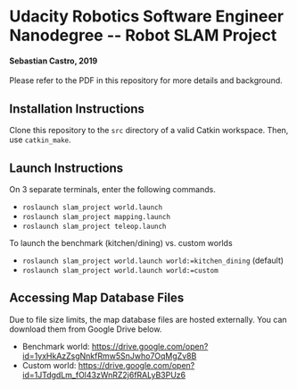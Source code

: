 # Udacity Robotics Software Engineer Nanodegree -- Robot SLAM Project
#### Sebastian Castro, 2019

Please refer to the PDF in this repository for more details and background.

## Installation Instructions
Clone this repository to the `src` directory of a valid Catkin workspace. Then, use `catkin_make`.

## Launch Instructions
On 3 separate terminals, enter the following commands.

* `roslaunch slam_project world.launch`
* `roslaunch slam_project mapping.launch`
* `roslaunch slam_project teleop.launch`

To launch the benchmark (kitchen/dining) vs. custom worlds

* `roslaunch slam_project world.launch world:=kitchen_dining` (default)
* `roslaunch slam_project world.launch world:=custom`

## Accessing Map Database Files
Due to file size limits, the map database files are hosted externally. You can download them from Google Drive below.

* Benchmark world: https://drive.google.com/open?id=1yxHkAzZsgNnkfRmw5SnJwho7OqMgZv8B
* Custom world: https://drive.google.com/open?id=1JTdgdLm_fOl43zWnRZ2j6fRALyB3PUz6
